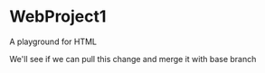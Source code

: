 # WebProject1
A playground for HTML

We'll see if we can pull this change and merge it with base branch
